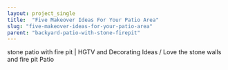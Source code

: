 ```yaml
---
layout: project_single
title:  "Five Makeover Ideas For Your Patio Area"
slug: "five-makeover-ideas-for-your-patio-area"
parent: "backyard-patio-with-stone-firepit"
---
```

stone patio with fire pit | HGTV and Decorating Ideas / Love the stone walls and fire pit Patio